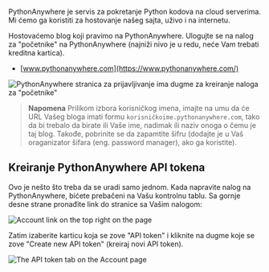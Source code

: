 PythonAnywhere je servis za pokretanje Python kodova na cloud serverima. Mi ćemo ga koristiti za hostovanje našeg sajta, uživo i na internetu.

Hostovaćemo blog koji pravimo na PythonAnywhere. Ulogujte se na nalog za "početnike" na PythonAnywhere (najniži nivo je u redu, neće Vam trebati kreditna kartica).

* [www.pythonanywhere.com](https://www.pythonanywhere.com/)

![PythonAnywhere stranica za prijavljivanje ima dugme za kreiranje naloga za "početnike"](../deploy/images/pythonanywhere_beginner_account_button.png)

> **Napomena** Prilikom izbora korisničkog imena, imajte na umu da će URL Vašeg bloga imati formu `korisničkoime.pythonanywhere.com`, tako da bi trebalo da birate ili Vaše ime, nadimak ili naziv onoga o čemu je taj blog. Takođe, pobrinite se da zapamtite šifru (dodajte je u Vaš oraganizator šifara (eng. password manager), ako ga koristite).

## Kreiranje PythonAnywhere API tokena

Ovo je nešto što treba da se uradi samo jednom. Kada napravite nalog na PythonAnywhere, bićete prebačeni na Vašu kontrolnu tablu. Sa gornje desne strane pronađite link do stranice sa Vašim nalogom:

![Account link on the top right on the page](../deploy/images/pythonanywhere_account.png)

Zatim izaberite karticu koja se zove "API token" i kliknite na dugme koje se zove "Create new API token" (kreiraj novi API token).

![The API token tab on the Account page](../deploy/images/pythonanywhere_create_api_token.png)